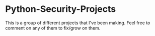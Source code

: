 # Python-Security-Projects
This is a group of different projects that I've been making. Feel free to comment on any of them to fix/grow on them. 


